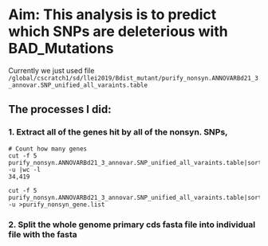 # Aim: This analysis is to predict which SNPs are deleterious with BAD_Mutations
Currently we just used file 
`/global/cscratch1/sd/llei2019/Bdist_mutant/purify_nonsyn.ANNOVARBd21_3_annovar.SNP_unified_all_varaints.table`

## The processes I did:

### 1. Extract all of the genes hit by all of the nonsyn. SNPs, 

```
# Count how many genes
cut -f 5  purify_nonsyn.ANNOVARBd21_3_annovar.SNP_unified_all_varaints.table|sort -u |wc -l
34,419

cut -f 5  purify_nonsyn.ANNOVARBd21_3_annovar.SNP_unified_all_varaints.table|sort -u >purify_nonsyn_gene.list
```

### 2. Split the whole genome primary cds fasta file into individual file with the fasta
